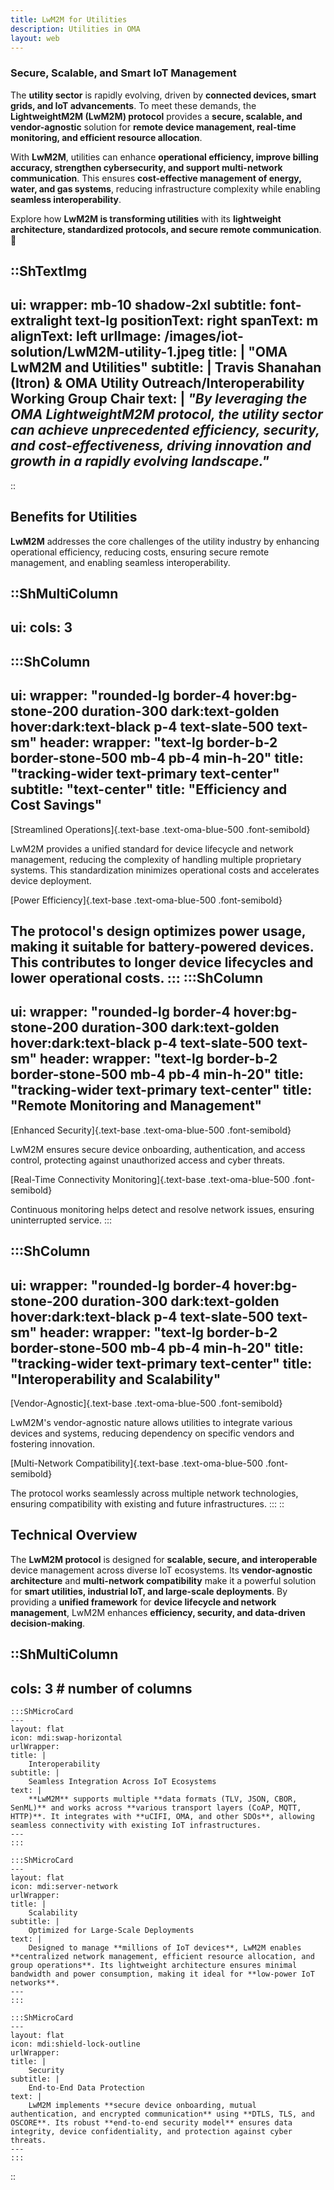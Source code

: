 ```yaml
---
title: LwM2M for Utilities
description: Utilities in OMA
layout: web
---
```

### Secure, Scalable, and Smart IoT Management

The **utility sector** is rapidly evolving, driven by **connected devices, smart grids, and IoT advancements**. To meet these demands, the **LightweightM2M (LwM2M) protocol** provides a **secure, scalable, and vendor-agnostic** solution for **remote device management, real-time monitoring, and efficient resource allocation**.  

With **LwM2M**, utilities can enhance **operational efficiency, improve billing accuracy, strengthen cybersecurity, and support multi-network communication**. This ensures **cost-effective management of energy, water, and gas systems**, reducing infrastructure complexity while enabling **seamless interoperability**.  

Explore how **LwM2M is transforming utilities** with its **lightweight architecture, standardized protocols, and secure remote communication**. 🚀  


::ShTextImg
---
ui:
    wrapper: mb-10 shadow-2xl
    subtitle: font-extralight text-lg
positionText: right
spanText: m
alignText: left
urlImage: /images/iot-solution/LwM2M-utility-1.jpeg
title: | 
    "OMA LwM2M and Utilities"
subtitle: |
    Travis Shanahan (Itron) & OMA Utility Outreach/Interoperability Working Group Chair
text: |
    _"By leveraging the OMA LightweightM2M protocol, the utility sector can achieve unprecedented efficiency, security, and cost-effectiveness, driving innovation and growth in a rapidly evolving landscape."_ 
---
::

## Benefits for Utilities

__LwM2M__ addresses the core challenges of the utility industry by enhancing operational efficiency, reducing costs, ensuring secure remote management, and enabling seamless interoperability.

::ShMultiColumn
---
ui:
cols: 3
---
  :::ShColumn 
  --- 
  ui:
    wrapper: "rounded-lg border-4 hover:bg-stone-200 duration-300 dark:text-golden hover:dark:text-black p-4 text-slate-500 text-sm"
    header:
      wrapper: "text-lg border-b-2 border-stone-500 mb-4 pb-4 min-h-20"
      title: "tracking-wider text-primary text-center"
      subtitle: "text-center"
  title: "Efficiency and<br /> Cost Savings"
  ---
  [Streamlined Operations]{.text-base .text-oma-blue-500 .font-semibold}
  
  LwM2M provides a unified standard for device lifecycle and network management, reducing the complexity of handling multiple proprietary systems. This standardization minimizes operational costs and accelerates device deployment.
  
  [Power Efficiency]{.text-base .text-oma-blue-500 .font-semibold}

  The protocol's design optimizes power usage, making it suitable for battery-powered devices. This contributes to longer device lifecycles and lower operational costs.
  :::
  :::ShColumn 
  ---
  ui:
    wrapper: "rounded-lg border-4 hover:bg-stone-200 duration-300 dark:text-golden hover:dark:text-black p-4 text-slate-500 text-sm"
    header:
      wrapper: "text-lg border-b-2 border-stone-500 mb-4 pb-4 min-h-20"
      title: "tracking-wider text-primary text-center"
  title: "Remote Monitoring and Management"
  ---
  [Enhanced Security]{.text-base .text-oma-blue-500 .font-semibold} 

  LwM2M ensures secure device onboarding, authentication, and access control, protecting against unauthorized access and cyber threats.

  [Real-Time Connectivity Monitoring]{.text-base .text-oma-blue-500 .font-semibold}

  Continuous monitoring helps detect and resolve network issues, ensuring uninterrupted service.
  :::

  :::ShColumn 
  ---
  ui:
    wrapper: "rounded-lg border-4 hover:bg-stone-200 duration-300 dark:text-golden hover:dark:text-black p-4 text-slate-500 text-sm"
    header:
      wrapper: "text-lg border-b-2 border-stone-500 mb-4 pb-4 min-h-20"
      title: "tracking-wider text-primary text-center"
  title: "Interoperability and Scalability"
  ---
  [Vendor-Agnostic]{.text-base .text-oma-blue-500 .font-semibold}
  
  LwM2M's vendor-agnostic nature allows utilities to integrate various devices and systems, reducing dependency on specific vendors and fostering innovation.
  
  [Multi-Network Compatibility]{.text-base .text-oma-blue-500 .font-semibold}
  
  The protocol works seamlessly across multiple network technologies, ensuring compatibility with existing and future infrastructures.
  :::
::

## Technical Overview

The **LwM2M protocol** is designed for **scalable, secure, and interoperable** device management across diverse IoT ecosystems. Its **vendor-agnostic architecture** and **multi-network compatibility** make it a powerful solution for **smart utilities, industrial IoT, and large-scale deployments**. By providing a **unified framework** for **device lifecycle and network management**, LwM2M enhances **efficiency, security, and data-driven decision-making**.

::ShMultiColumn
---
cols: 3 # number of columns
---

    :::ShMicroCard 
    ---
    layout: flat
    icon: mdi:swap-horizontal
    urlWrapper:
    title: |
        Interoperability
    subtitle: |
        Seamless Integration Across IoT Ecosystems
    text: | 
        **LwM2M** supports multiple **data formats (TLV, JSON, CBOR, SenML)** and works across **various transport layers (CoAP, MQTT, HTTP)**. It integrates with **uCIFI, OMA, and other SDOs**, allowing seamless connectivity with existing IoT infrastructures.
    ---
    :::

    :::ShMicroCard 
    ---
    layout: flat
    icon: mdi:server-network
    urlWrapper:
    title: |
        Scalability
    subtitle: |
        Optimized for Large-Scale Deployments
    text: | 
        Designed to manage **millions of IoT devices**, LwM2M enables **centralized network management, efficient resource allocation, and group operations**. Its lightweight architecture ensures minimal bandwidth and power consumption, making it ideal for **low-power IoT networks**.
    ---
    :::

    :::ShMicroCard 
    ---
    layout: flat
    icon: mdi:shield-lock-outline
    urlWrapper:
    title: |
        Security
    subtitle: |
        End-to-End Data Protection
    text: | 
        LwM2M implements **secure device onboarding, mutual authentication, and encrypted communication** using **DTLS, TLS, and OSCORE**. Its robust **end-to-end security model** ensures data integrity, device confidentiality, and protection against cyber threats.
    ---
    :::

::